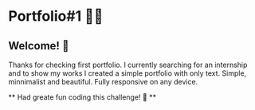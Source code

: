 # Portfolio#1 🥷🏼

## Welcome! 👋
Thanks for checking first portfolio.
I currently searching for an internship and to show my works I created a simple portfolio with only text.
Simple, minnimalist and beautiful.
Fully responsive on any device.

** Had greate fun coding this challenge! 🚀  ** 

